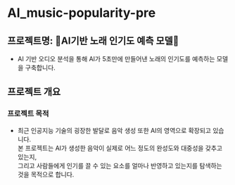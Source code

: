 # AI_music-popularity-pre

## 프로젝트명: 🎵AI기반 노래 인기도 예측 모델🎵
- AI 기반 오디오 분석을 통해 AI가 5초만에 만들어낸 노래의 인기도를 예측하는 모델을 구축합니다.

## 프로젝트 개요
### 프로젝트 목적
- 최근 인공지능 기술의 굉장한 발달로 음악 생성 또한 AI의 영역으로 확장되고 있습니다.<br> 본 프로젝트는 AI가 생성한 음악이 실제로 어느 정도의 완성도와 대중성을 갖추고 있는지,<br>그리고 사람들에게 인기를 끌 수 있는 요소를 얼마나 반영하고 있는지를 탐색하는 것을 목적으로 합니다.

